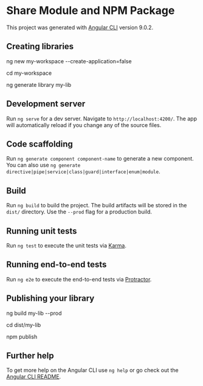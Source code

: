 # Share Module and NPM Package

This project was generated with [Angular CLI](https://github.com/angular/angular-cli) version 9.0.2.
## Creating libraries
ng new my-workspace --create-application=false

cd my-workspace

ng generate library my-lib

## Development server

Run `ng serve` for a dev server. Navigate to `http://localhost:4200/`. The app will automatically reload if you change any of the source files.

## Code scaffolding

Run `ng generate component component-name` to generate a new component. You can also use `ng generate directive|pipe|service|class|guard|interface|enum|module`.

## Build

Run `ng build` to build the project. The build artifacts will be stored in the `dist/` directory. Use the `--prod` flag for a production build.

## Running unit tests

Run `ng test` to execute the unit tests via [Karma](https://karma-runner.github.io).

## Running end-to-end tests

Run `ng e2e` to execute the end-to-end tests via [Protractor](http://www.protractortest.org/).

## Publishing your library
ng build my-lib --prod

cd dist/my-lib

npm publish

## Further help

To get more help on the Angular CLI use `ng help` or go check out the [Angular CLI README](https://github.com/angular/angular-cli/blob/master/README.md).
